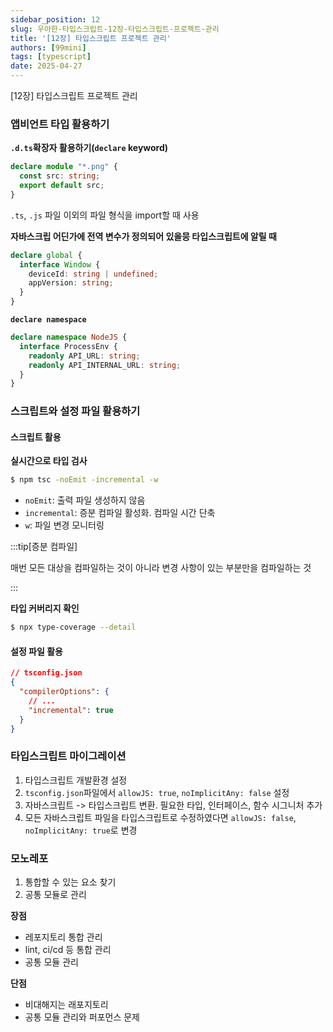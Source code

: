 ```yaml
---
sidebar_position: 12
slug: 우아한-타입스크립트-12장-타입스크립트-프로젝트-관리
title: '[12장] 타입스크립트 프로젝트 관리'
authors: [99mini]
tags: [typescript]
date: 2025-04-27
---
```


[12장] 타입스크립트 프로젝트 관리

<!-- truncate -->

### 앱비언트 타입 활용하기

**`.d.ts`확장자 활용하기(`declare` keyword)**

```ts
declare module "*.png" {
  const src: string;
  export default src;
}
```

`.ts`, `.js` 파일 이외의 파일 형식을 import할 때 사용

**자바스크립 어딘가에 전역 변수가 정의되어 있을믕 타입스크립트에 알릴 때**

```ts
declare global {
  interface Window {
    deviceId: string | undefined;
    appVersion: string;
  }
}
```

**`declare namespace`**

```ts
declare namespace NodeJS {
  interface ProcessEnv {
    readonly API_URL: string;
    readonly API_INTERNAL_URL: string;
  }
}
```

### 스크립트와 설정 파일 활용하기

#### 스크립트 활용

**실시간으로 타입 검사**

```bash
$ npm tsc -noEmit -incremental -w
```

- `noEmit`: 출력 파일 생성하지 않음
- `incremental`: 증분 컴파일 활성화. 컴파일 시간 단축
- `w`: 파일 변경 모니터링

:::tip[증분 컴파일]

매번 모든 대상을 컴파일하는 것이 아니라 변경 사항이 있는 부분만을 컴파일하는 것

:::

**타입 커버리지 확인**

```bash
$ npx type-coverage --detail
```

#### 설정 파일 활용

```json
// tsconfig.json
{
  "compilerOptions": {
    // ...
    "incremental": true
  }
}
```

### 타입스크립트 마이그레이션

1. 타입스크립트 개발환경 설정
2. `tsconfig.json`파일에서 `allowJS: true`, `noImplicitAny: false` 설정
3. 자바스크립트 -> 타입스크립트 변환. 필요한 타입, 인터페이스, 함수 시그니처 추가
4. 모든 자바스크립트 파일을 타입스크립트로 수정하였다면 `allowJS: false`, `noImplicitAny: true`로 변경

### 모노레포

1. 통합할 수 있는 요소 찾기
2. 공통 모듈로 관리

**장점**

- 레포지토리 통합 관리
- lint, ci/cd 등 통합 관리
- 공통 모듈 관리

**단점**

- 비대해지는 래포지토리
- 공통 모듈 관리와 퍼포먼스 문제
